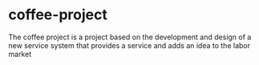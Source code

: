 # coffee-project
The coffee project is a project based on the development and design of a new service system that provides a service and adds an idea to the labor market
